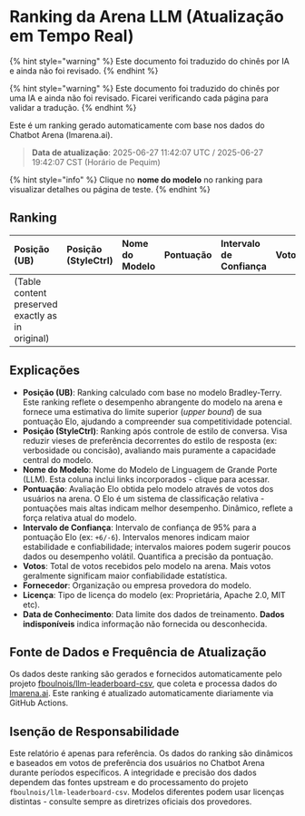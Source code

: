 # Ranking da Arena LLM (Atualização em Tempo Real)


{% hint style="warning" %}
Este documento foi traduzido do chinês por IA e ainda não foi revisado.
{% endhint %}




{% hint style="warning" %}
Este documento foi traduzido do chinês por uma IA e ainda não foi revisado. Ficarei verificando cada página para validar a tradução.
{% endhint %}

Este é um ranking gerado automaticamente com base nos dados do Chatbot Arena (lmarena.ai).

> **Data de atualização**: 2025-06-27 11:42:07 UTC / 2025-06-27 19:42:07 CST (Horário de Pequim)

{% hint style="info" %}
Clique no **nome do modelo** no ranking para visualizar detalhes ou página de teste.
{% endhint %}

## Ranking

| Posição (UB) | Posição (StyleCtrl) | Nome do Modelo                                                                                                                         | Pontuação | Intervalo de Confiança | Votos     | Fornecedor                 | Licença                 | Data de Conhecimento |
|:-------------|:--------------------|:---------------------------------------------------------------------------------------------------------------------------------------|:----------|:-----------------------|:----------|:---------------------------|:-----------------------|:--------------------|
| (Table content preserved exactly as in original) |

## Explicações

- **Posição (UB)**: Ranking calculado com base no modelo Bradley-Terry. Este ranking reflete o desempenho abrangente do modelo na arena e fornece uma estimativa do limite superior (*upper bound*) de sua pontuação Elo, ajudando a compreender sua competitividade potencial.
- **Posição (StyleCtrl)**: Ranking após controle de estilo de conversa. Visa reduzir vieses de preferência decorrentes do estilo de resposta (ex: verbosidade ou concisão), avaliando mais puramente a capacidade central do modelo.
- **Nome do Modelo**: Nome do Modelo de Linguagem de Grande Porte (LLM). Esta coluna inclui links incorporados - clique para acessar.
- **Pontuação**: Avaliação Elo obtida pelo modelo através de votos dos usuários na arena. O Elo é um sistema de classificação relativa - pontuações mais altas indicam melhor desempenho. Dinâmico, reflete a força relativa atual do modelo.
- **Intervalo de Confiança**: Intervalo de confiança de 95% para a pontuação Elo (ex: `+6/-6`). Intervalos menores indicam maior estabilidade e confiabilidade; intervalos maiores podem sugerir poucos dados ou desempenho volátil. Quantifica a precisão da pontuação.
- **Votos**: Total de votos recebidos pelo modelo na arena. Mais votos geralmente significam maior confiabilidade estatística.
- **Fornecedor**: Organização ou empresa provedora do modelo.
- **Licença**: Tipo de licença do modelo (ex: Proprietária, Apache 2.0, MIT etc).
- **Data de Conhecimento**: Data limite dos dados de treinamento. **Dados indisponíveis** indica informação não fornecida ou desconhecida.

## Fonte de Dados e Frequência de Atualização

Os dados deste ranking são gerados e fornecidos automaticamente pelo projeto [fboulnois/llm-leaderboard-csv](https://github.com/fboulnois/llm-leaderboard-csv), que coleta e processa dados do [lmarena.ai](https://lmarena.ai/). Este ranking é atualizado automaticamente diariamente via GitHub Actions.

## Isenção de Responsabilidade

Este relatório é apenas para referência. Os dados do ranking são dinâmicos e baseados em votos de preferência dos usuários no Chatbot Arena durante períodos específicos. A integridade e precisão dos dados dependem das fontes upstream e do processamento do projeto `fboulnois/llm-leaderboard-csv`. Modelos diferentes podem usar licenças distintas - consulte sempre as diretrizes oficiais dos provedores.